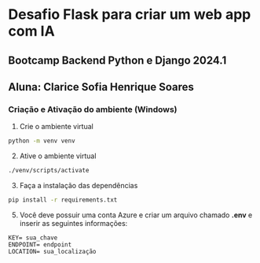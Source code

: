 # Desafio Flask para criar um web app com IA

## Bootcamp Backend Python e Django 2024.1

## Aluna: Clarice Sofia Henrique Soares

### Criação e Ativação do ambiente (Windows)

1. Crie o ambiente virtual
```bash
python -m venv venv
```
2. Ative o ambiente virtual
```bash
./venv/scripts/activate
```
3. Faça a instalação das dependências

```bash
pip install -r requirements.txt
```
5. Você deve possuir uma conta Azure e criar um arquivo chamado **.env** e inserir as seguintes informações:
```
KEY= sua_chave
ENDPOINT= endpoint
LOCATION= sua_localização
```
